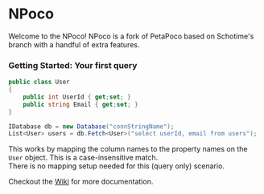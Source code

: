 NPoco
=====

Welcome to the NPoco! NPoco is a fork of PetaPoco based on Schotime's branch with a handful of extra features.

### Getting Started: Your first query

```csharp
public class User 
{
    public int UserId { get;set; }
    public string Email { get;set; }
}

IDatabase db = new Database("connStringName");
List<User> users = db.Fetch<User>("select userId, email from users");
```

This works by mapping the column names to the property names on the ``User`` object. This is a case-insensitive match.  
There is no mapping setup needed for this (query only) scenario. 

Checkout the [Wiki](https://github.com/schotime/NPoco/wiki/Home) for more documentation.